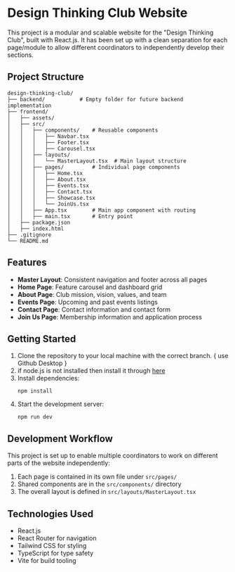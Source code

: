 # Design Thinking Club Website

This project is a modular and scalable website for the "Design Thinking Club", built with React.js. It has been set up with a clean separation for each page/module to allow different coordinators to independently develop their sections.

## Project Structure

```
design-thinking-club/
├── backend/           # Empty folder for future backend implementation
├── frontend/
│   ├── assets/
│   ├── src/
│   │   ├── components/    # Reusable components
│   │   │   ├── Navbar.tsx
│   │   │   ├── Footer.tsx
│   │   │   ├── Carousel.tsx
│   │   ├── layouts/       
│   │   │   └── MasterLayout.tsx  # Main layout structure
│   │   ├── pages/         # Individual page components
│   │   │   ├── Home.tsx
│   │   │   ├── About.tsx
│   │   │   ├── Events.tsx
│   │   │   ├── Contact.tsx
│   │   │   ├── Showcase.tsx
│   │   │   └── JoinUs.tsx
│   │   ├── App.tsx        # Main app component with routing
│   │   ├── main.tsx       # Entry point
│   ├── package.json
│   ├── index.html
├── .gitignore
└── README.md
```

## Features

- **Master Layout**: Consistent navigation and footer across all pages
- **Home Page**: Feature carousel and dashboard grid
- **About Page**: Club mission, vision, values, and team
- **Events Page**: Upcoming and past events listings
- **Contact Page**: Contact information and contact form
- **Join Us Page**: Membership information and application process

## Getting Started

1. Clone the repository to your local machine with the correct branch. { use Github Desktop }
2. if node.js is not installed then install it through [here](https://nodejs.org/en/download)
3. Install dependencies:
   ```
   npm install
   ```
4. Start the development server:
   ```
   npm run dev
   ```

## Development Workflow

This project is set up to enable multiple coordinators to work on different parts of the website independently:

1. Each page is contained in its own file under `src/pages/`
2. Shared components are in the `src/components/` directory
3. The overall layout is defined in `src/layouts/MasterLayout.tsx`

## Technologies Used

- React.js
- React Router for navigation
- Tailwind CSS for styling
- TypeScript for type safety
- Vite for build tooling